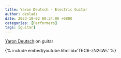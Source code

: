 ```yaml
---
title: Yaron Deutsch - Electric Guitar
author: dzoladz
date: 2023-10-02 00:34:00 +0800
categories: [Performers]
tags: [guitar]
---
```


[Yaron Deutsch](https://yarondeutsch.com/) on guitar

{% include embed/youtube.html id='T6C6-zN2sWs' %}
